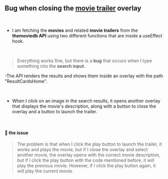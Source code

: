 ## Bug when closing the <u>movie trailer</u> overlay

<br>

- I am fetching the **movies** and related **movie trailers** from the **themoviedb API** using two different functions that are inside a useEffect hook.

<br>

> Everything works fine, but there is a **bug** that occurs when I type something into the **search input**.

-The API renders the results and shows them inside an overlay with the path "ResultCardsHome".

<br>

- When I click on an image in the search results, it opens another overlay that displays the movie's description, along with a button to close the overlay and a button to launch the trailer.

<br>

#### 🔴 the issue

> The problem is that when I click the play button to launch the trailer, it works and plays the movie, but if I close the overlay and select another movie, the overlay opens with the correct movie description, but if I click the play button with the code mentioned before, it will play the previous movie. However, if I click the play button again, it will play the current movie.

<br>
